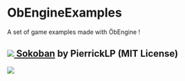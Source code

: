 # ObEngineExamples
A set of game examples made with ÖbEngine !

## [![](https://raw.githubusercontent.com/Sygmei/ObEngineExamples/master/static/sokoban.png) Sokoban](https://github.com/Sygmei/ObEngineExamples/tree/master/Sokoban) by PierrickLP (MIT License)
![](https://raw.githubusercontent.com/Sygmei/ObEngineExamples/master/static/sokoban_screen.png)